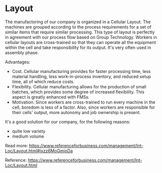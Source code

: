 # Layout

The manufactoring of our company is organized in a Cellular Layout.
The machines are grouped according to the process requirements for a set of similar items that require similar processing.
This type of layout is perfectly in agreement with our process flow based on Group Technology.
Workers in cellular layouts are cross-trained so that they can operate all the equipment within the cell and take responsibility for its output.
It's very often used in assembly phase.

Advantages:

- Cost. Cellular manufacturing provides for faster processing time, less material handling, less work-in-process inventory, and reduced setup time, all of which reduce costs.
- Flexibility. Cellular manufacturing allows for the production of small batches, which provides some degree of increased flexibility. This aspect is greatly enhanced with FMSs.
- Motivation. Since workers are cross-trained to run every machine in the cell, boredom is less of a factor. Also, since workers are responsible for their cells' output, more autonomy and job ownership is present.

It's a good solution for our company, for the following reasons:

- quite low variety
- medium volume

[//]: <> (Here you have to put image2)

Read more: <https://www.referenceforbusiness.com/management/Int-Loc/Layout.html#ixzz6MoGmioDa>

Reference: <https://www.referenceforbusiness.com/management/Int-Loc/Layout.html>
